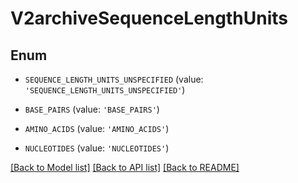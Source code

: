 # V2archiveSequenceLengthUnits


## Enum

* `SEQUENCE_LENGTH_UNITS_UNSPECIFIED` (value: `'SEQUENCE_LENGTH_UNITS_UNSPECIFIED'`)

* `BASE_PAIRS` (value: `'BASE_PAIRS'`)

* `AMINO_ACIDS` (value: `'AMINO_ACIDS'`)

* `NUCLEOTIDES` (value: `'NUCLEOTIDES'`)

[[Back to Model list]](../README.md#documentation-for-models) [[Back to API list]](../README.md#documentation-for-api-endpoints) [[Back to README]](../README.md)


